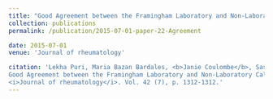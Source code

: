```yaml
---
title: "Good Agreement between the Framingham Laboratory and Non-Laboratory Calculators in Assessing Cardiovascular Disease Risk in Rheumatoid Arthritis Patients"
collection: publications
permalink: /publication/2015-07-01-paper-22-Agreement

date: 2015-07-01
venue: 'Journal of rheumatology'

citation: 'Lekha Puri, Maria Bazan Bardales, <b>Janie Coulombe</b>, Sasha Bernatsky, Pantelis Panopalis, Ines Colmegna (2015). &quot;
Good Agreement between the Framingham Laboratory and Non-Laboratory Calculators in Assessing Cardiovascular Disease Risk in Rheumatoid Arthritis Patients &quot; 
<i>Journal of rheumatology</i>. Vol. 42 (7), p. 1312-1312.'
---
```

